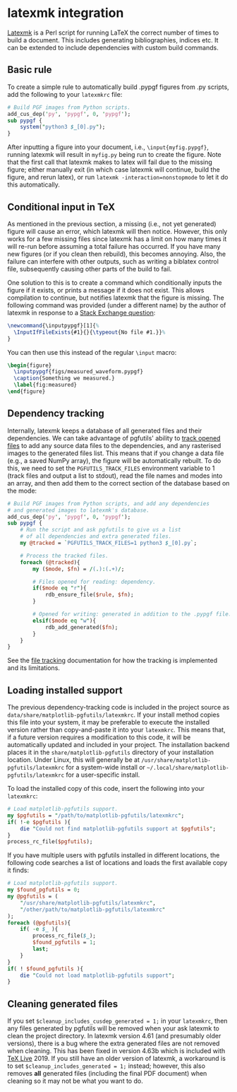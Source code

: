 latexmk integration
===================

[Latexmk][1] is a Perl script for running LaTeX the correct number of times to
build a document. This includes generating bibliographies, indices etc. It can
be extended to include dependencies with custom build commands.


Basic rule
----------

To create a simple rule to automatically build .pypgf figures from .py scripts,
add the following to your `latexmkrc` file:

```perl
# Build PGF images from Python scripts.
add_cus_dep('py', 'pypgf', 0, 'pypgf');
sub pypgf {
    system("python3 $_[0].py");
}
```

After inputting a figure into your document, i.e., `\input{myfig.pypgf}`,
running latexmk will result in `myfig.py` being run to create the figure. Note
that the first call that latexmk makes to latex will fail due to the missing
figure; either manually exit (in which case latexmk will continue, build the
figure, and rerun latex), or run `latexmk -interaction=nonstopmode` to let it
do this automatically.


Conditional input in TeX
------------------------

As mentioned in the previous section, a missing (i.e., not yet generated)
figure will cause an error, which latexmk will then notice. However, this only
works for a few missing files since latexmk has a limit on how many times it
will re-run before assuming a total failure has occurred. If you have many new
figures (or if you clean then rebuild), this becomes annoying. Also, the
failure can interfere with other outputs, such as writing a biblatex control
file, subsequently causing other parts of the build to fail.

One solution to this is to create a command which conditionally inputs the
figure if it exists, or prints a message if it does not exist. This allows
compilation to continue, but notifies latexmk that the figure is missing. The
following command was provided (under a different name) by the author of
latexmk in response to a [Stack Exchange question][2]:

```tex
\newcommand{\inputpypgf}[1]{%
  \InputIfFileExists{#1}{}{\typeout{No file #1.}}%
}
```

You can then use this instead of the regular `\input` macro:

```latex
\begin{figure}
  \inputpypgf{figs/measured_waveform.pypgf}
  \caption{Something we measured.}
  \label{fig:measured}
\end{figure}
```


Dependency tracking
-------------------

Internally, latexmk keeps a database of all generated files and their
dependencies. We can take advantage of pgfutils' ability to [track opened
files](file_tracking.md) to add any source data files to the dependencies, and
any rasterised images to the generated files list. This means that if you
change a data file (e.g., a saved NumPy array), the figure will be
automatically rebuilt. To do this, we need to set the `PGFUTILS_TRACK_FILES`
environment variable to 1 (track files and output a list to stdout), read the
file names and modes into an array, and then add them to the correct section of
the database based on the mode:

```perl
# Build PGF images from Python scripts, and add any dependencies
# and generated images to latexmk's database.
add_cus_dep('py', 'pypgf', 0, 'pypgf');
sub pypgf {
    # Run the script and ask pgfutils to give us a list
    # of all dependencies and extra generated files.
    my @tracked = `PGFUTILS_TRACK_FILES=1 python3 $_[0].py`;

    # Process the tracked files.
    foreach (@tracked){
        my ($mode, $fn) = /(.):(.+)/;

        # Files opened for reading: dependency.
        if($mode eq "r"){
            rdb_ensure_file($rule, $fn);
        }

        # Opened for writing: generated in addition to the .pypgf file.
        elsif($mode eq "w"){
            rdb_add_generated($fn);
        }
    }
}
```

See the [file tracking](file_tracking.md) documentation for how the tracking is
implemented and its limitations.


Loading installed support
-------------------------

The previous dependency-tracking code is included in the project source as
`data/share/matplotlib-pgfutils/latexmkrc`. If your install method copies this file into
your system, it may be preferable to execute the installed version rather than
copy-and-paste it into your `latexmkrc`. This means that, if a future version requires a
modification to this code, it will be automatically updated and included in your
project. The installation backend places it in the `share/matplotlib-pgfutils` directory
of your installation location. Under Linux, this will generally be at
`/usr/share/matplotlib-pgfutils/latexmkrc` for a system-wide install or
`~/.local/share/matplotlib-pgfutils/latexmkrc` for a user-specific install.

To load the installed copy of this code, insert the following into your
`latexmkrc`:

```perl
# Load matplotlib-pgfutils support.
my $pgfutils = "/path/to/matplotlib-pgfutils/latexmkrc";
if( !-e $pgfutils ){
    die "Could not find matplotlib-pgfutils support at $pgfutils";
}
process_rc_file($pgfutils);
```

If you have multiple users with pgfutils installed in different locations, the
following code searches a list of locations and loads the first available copy
it finds:

```perl
# Load matplotlib-pgfutils support.
my $found_pgfutils = 0;
my @pgfutils = (
    "/usr/share/matplotlib-pgfutils/latexmkrc",
    "/other/path/to/matplotlib-pgfutils/latexmkrc"
);
foreach (@pgfutils){
	if( -e $_ ){
		process_rc_file($_);
		$found_pgfutils = 1;
		last;
	}
}
if( ! $found_pgfutils ){
    die "Could not load matplotlib-pgfutils support";
}
```


Cleaning generated files
------------------------

If you set `$cleanup_includes_cusdep_generated = 1;` in your `latexmkrc`, then
any files generated by pgfutils will be removed when your ask latexmk to clean
the project directory.  In latexmk version 4.61 (and presumably older
versions), there is a bug where the extra generated files are not removed when
cleaning.  This has been fixed in version 4.63b which is included with [TeX
Live][3] 2019.  If you still have an older version of latexmk, a workaround is
to set `$cleanup_includes_generated = 1;` instead; however, this also removes
**all** generated files (including the final PDF document) when cleaning so it
may not be what you want to do.

[1]: http://personal.psu.edu/jcc8/software/latexmk/
[2]: https://tex.stackexchange.com/a/40924/7432
[3]: http://tug.org/texlive/
